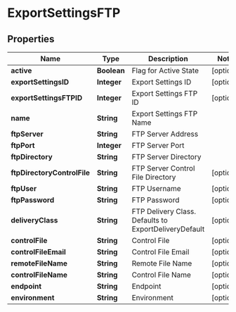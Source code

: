 
# ExportSettingsFTP

## Properties
Name | Type | Description | Notes
------------ | ------------- | ------------- | -------------
**active** | **Boolean** | Flag for Active State |  [optional]
**exportSettingsID** | **Integer** | Export Settings ID |  [optional]
**exportSettingsFTPID** | **Integer** | Export Settings FTP ID |  [optional]
**name** | **String** | Export Settings FTP Name | 
**ftpServer** | **String** | FTP Server Address | 
**ftpPort** | **Integer** | FTP Server Port | 
**ftpDirectory** | **String** | FTP Server Directory | 
**ftpDirectoryControlFile** | **String** | FTP Server Control File Directory |  [optional]
**ftpUser** | **String** | FTP Username |  [optional]
**ftpPassword** | **String** | FTP Password |  [optional]
**deliveryClass** | **String** | FTP Delivery Class. Defaults to ExportDeliveryDefault |  [optional]
**controlFile** | **String** | Control File |  [optional]
**controlFileEmail** | **String** | Control File Email |  [optional]
**remoteFileName** | **String** | Remote File Name |  [optional]
**controlFileName** | **String** | Control File Name |  [optional]
**endpoint** | **String** | Endpoint |  [optional]
**environment** | **String** | Environment |  [optional]



